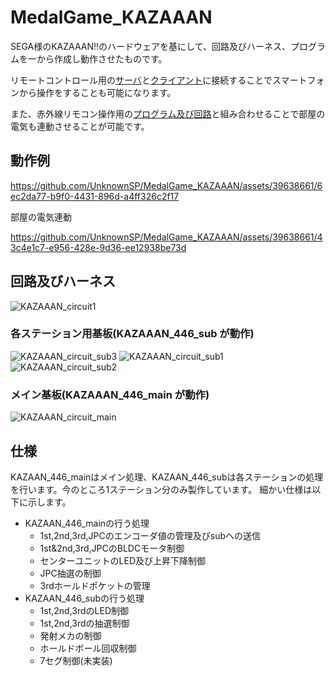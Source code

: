 # MedalGame_KAZAAAN

SEGA様のKAZAAAN!!のハードウェアを基にして、回路及びハーネス、プログラムを一から作成し動作させたものです。

リモートコントロール用の[サーバ](https://github.com/UnknownSP/MedalGame_RemoteControlServer)と[クライアント](https://github.com/UnknownSP/MedalGame_RemoteControlClient)に接続することでスマートフォンから操作をすることも可能になります。

また、赤外線リモコン操作用の[プログラム及び回路](https://github.com/UnknownSP/RemoteControl)と組み合わせることで部屋の電気も連動させることが可能です。

## 動作例

https://github.com/UnknownSP/MedalGame_KAZAAAN/assets/39638661/6ec2da77-b9f0-4431-896d-a4ff326c2f17

部屋の電気連動

https://github.com/UnknownSP/MedalGame_KAZAAAN/assets/39638661/43c4e1c7-e956-428e-9d36-ee12938be73d

## 回路及びハーネス

![KAZAAAN_circuit1](https://github.com/UnknownSP/MedalGame_KAZAAAN/assets/39638661/c38948ab-6c1b-4da4-b5f3-5463e894f175)

### 各ステーション用基板(KAZAAAN_446_sub が動作)

![KAZAAAN_circuit_sub3](https://github.com/UnknownSP/MedalGame_KAZAAAN/assets/39638661/74c2a7c1-2d2c-4903-a83a-f44f8ab52cf2)
![KAZAAAN_circuit_sub1](https://github.com/UnknownSP/MedalGame_KAZAAAN/assets/39638661/d3750096-4acd-47d4-a442-4fee4e7ca133)
![KAZAAAN_circuit_sub2](https://github.com/UnknownSP/MedalGame_KAZAAAN/assets/39638661/9c61c477-406e-46ec-9435-45fc632ceece)

### メイン基板(KAZAAAN_446_main が動作)

![KAZAAAN_circuit_main](https://github.com/UnknownSP/MedalGame_KAZAAAN/assets/39638661/d1478839-02ca-458e-9c85-dd3fdfd96123)

## 仕様

KAZAAN_446_mainはメイン処理、KAZAAN_446_subは各ステーションの処理を行います。今のところ1ステーション分のみ製作しています。
細かい仕様は以下に示します。

- KAZAAN_446_mainの行う処理
  - 1st,2nd,3rd,JPCのエンコーダ値の管理及びsubへの送信
  - 1st&2nd,3rd,JPCのBLDCモータ制御
  - センターユニットのLED及び上昇下降制御
  - JPC抽選の制御
  - 3rdホールドポケットの管理
- KAZAAN_446_subの行う処理
  - 1st,2nd,3rdのLED制御
  - 1st,2nd,3rdの抽選制御
  - 発射メカの制御
  - ホールドボール回収制御
  - 7セグ制御(未実装)
